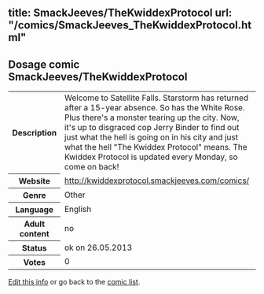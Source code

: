 title: SmackJeeves/TheKwiddexProtocol
url: "/comics/SmackJeeves_TheKwiddexProtocol.html"
---
Dosage comic SmackJeeves/TheKwiddexProtocol
-----------------------------------------

<p id="msg"></p>
<script type="text/javascript">
if (window.location.search === '?edit_info_mail=sent_ok') {
  var elem = document.getElementById("msg");
  elem.innerHTML = 'Edited information sucessfully sent for review, which is usually done daily. Thanks!';
  elem.className = 'ok';
}
</script>
<table class="comicinfo">
<tr>
<th>Description</th><td>Welcome to Satellite Falls. Starstorm has returned after a 15-year absence. So has the White Rose. Plus there's a monster tearing up the city. Now, it's up to disgraced cop Jerry Binder to find out just what the hell is going on in his city and just what the hell &quot;The Kwiddex Protocol&quot; means. The Kwiddex Protocol is updated every Monday, so come on back!</td>
</tr>
<tr>
<th>Website</th><td><a href="http://kwiddexprotocol.smackjeeves.com/comics/">http://kwiddexprotocol.smackjeeves.com/comics/</a></td>
</tr>
<tr>
<th>Genre</th><td>Other</td>
</tr>
<tr>
<th>Language</th><td>English</td>
</tr>
<tr>
<th>Adult content</th><td>no</td>
</tr>
<tr>
<th>Status</th><td>ok on 26.05.2013</td>
</tr>
<tr>
<th>Votes</th><td>0</td>
</tr>
</table>

[Edit this info](SmackJeeves_TheKwiddexProtocol_edit.html) or go back to the [comic list](../comic-index.html).
